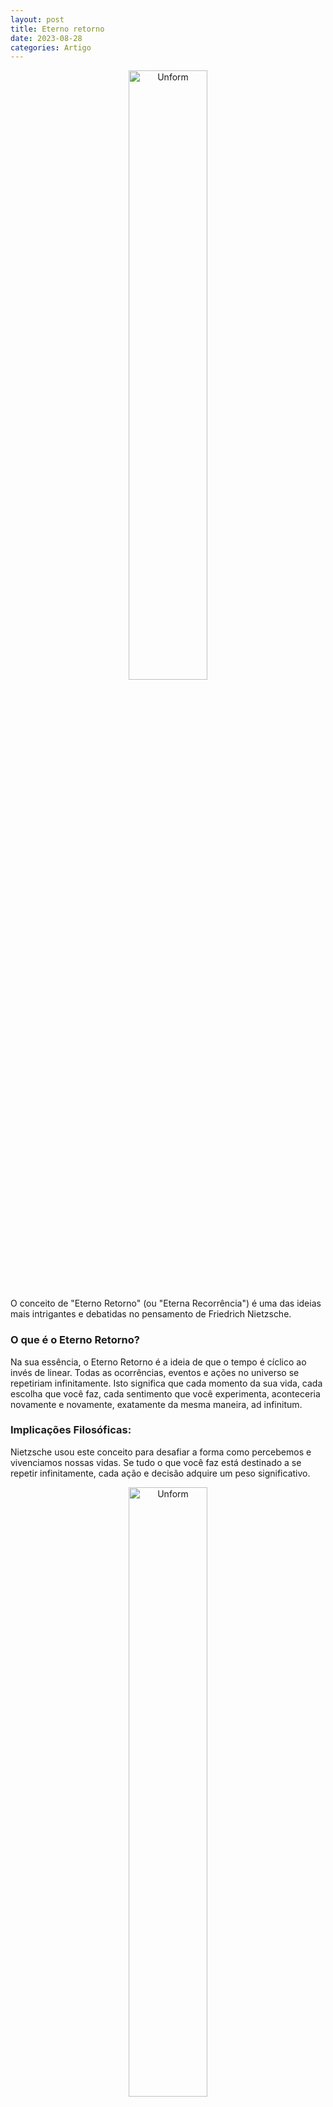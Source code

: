 ```yaml
---
layout: post
title: Eterno retorno
date: 2023-08-28
categories: Artigo
---
```


<p align="center">
<img src="{{ site.baseurl }}/images/2023-08-28-Eterno-retorno.png" height="50%" width="50%" alt="Unform" />
</p>

O conceito de "Eterno Retorno" (ou "Eterna Recorrência") é uma das ideias mais intrigantes e debatidas no pensamento de Friedrich Nietzsche. 

### O que é o Eterno Retorno?

Na sua essência, o Eterno Retorno é a ideia de que o tempo é cíclico ao invés de linear. Todas as ocorrências, eventos e ações no universo se repetiriam infinitamente. Isto significa que cada momento da sua vida, cada escolha que você faz, cada sentimento que você experimenta, aconteceria novamente e novamente, exatamente da mesma maneira, ad infinitum.

### Implicações Filosóficas:

Nietzsche usou este conceito para desafiar a forma como percebemos e vivenciamos nossas vidas. Se tudo o que você faz está destinado a se repetir infinitamente, cada ação e decisão adquire um peso significativo. 

<p align="center">
<img src="{{ site.baseurl }}/images/2023-08-28-Eterno-retorno-2.png" height="50%" width="50%" alt="Unform" />
</p>


A questão central que Nietzsche apresenta em relação ao Eterno Retorno é: se um demônio viesse até você e lhe dissesse que você teria que viver sua vida repetidamente, da mesma maneira, por toda a eternidade, como você reagiria? Isso seria um pesadelo ou uma benção? A ideia é usar esse pensamento como uma métrica para avaliar a vida que você está vivendo. Se a ideia de reviver sua vida eternamente é aterrorizante, talvez isso indique uma necessidade de viver de maneira mais autêntica ou significativa.


### Usos do Conceito:

Nietzsche não empregou o conceito de Eterno Retorno como uma teoria cosmogônica literal sobre a natureza do universo. Em vez disso, ele o utilizou como uma ferramenta filosófica, um "experimento de pensamento" para investigar valores, moralidade e o significado da vida.

O Eterno Retorno também serve como um desafio à ideia do progresso linear e do significado intrínseco. Se tudo retorna, a história não progride para um objetivo ou finalidade definitiva. Não há um "fim" ou "objetivo" final.

### Conclusão:

O Eterno Retorno é uma ideia provocativa que desafia nossas noções convencionais de tempo, significado e moralidade. Para Nietzsche, ele serviu como uma ferramenta para refletir sobre a natureza da existência e os valores que sustentamos. Ao ponderar sobre o Eterno Retorno, somos levados a refletir sobre como estamos vivendo nossas vidas e o que realmente valorizamos.